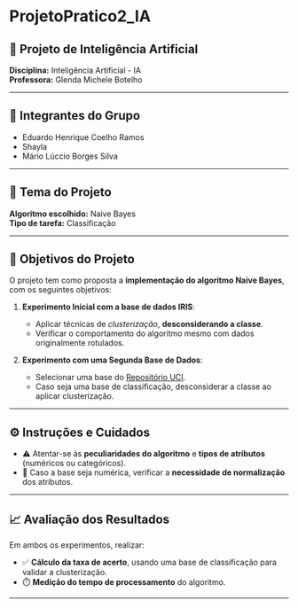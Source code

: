 # ProjetoPratico2_IA

## 🧠 Projeto de Inteligência Artificial  
**Disciplina:** Inteligência Artificial - IA  
**Professora:** Glenda Michele Botelho

---

## 👥 Integrantes do Grupo
- Eduardo Henrique Coelho Ramos  
- Shayla  
- Mário Lúccio Borges Silva

---

## 🧪 Tema do Projeto
**Algoritmo escolhido:** Naive Bayes  
**Tipo de tarefa:** Classificação

---

## 📌 Objetivos do Projeto

O projeto tem como proposta a **implementação do algoritmo Naive Bayes**, com os seguintes objetivos:

1. **Experimento Inicial com a base de dados IRIS**:
   - Aplicar técnicas de *clusterização*, **desconsiderando a classe**.
   - Verificar o comportamento do algoritmo mesmo com dados originalmente rotulados.

2. **Experimento com uma Segunda Base de Dados**:
   - Selecionar uma base do [Repositório UCI](https://archive.ics.uci.edu/ml/index.php).
   - Caso seja uma base de classificação, desconsiderar a classe ao aplicar clusterização.

---

## ⚙️ Instruções e Cuidados

- ⚠️ Atentar-se às **peculiaridades do algoritmo** e **tipos de atributos** (numéricos ou categóricos).
- 🔄 Caso a base seja numérica, verificar a **necessidade de normalização** dos atributos.

---

## 📈 Avaliação dos Resultados

Em ambos os experimentos, realizar:

- ✅ **Cálculo da taxa de acerto**, usando uma base de classificação para validar a clusterização.
- ⏱️ **Medição do tempo de processamento** do algoritmo.

---


